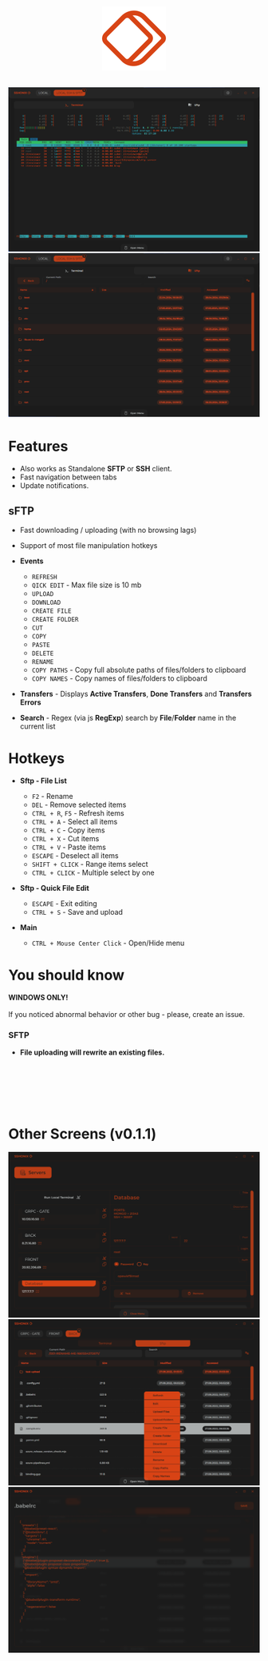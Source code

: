 <p align="center">
  <img  src="./public/LOGO.png" width="128px" height="128px">
</p>
</br>

  <img src="./public/screens/v0.3.0/1.png">
  <img src="./public/screens/v0.3.0/2.png">

# Features

-   Also works as Standalone **SFTP** or **SSH** client.
-   Fast navigation between tabs
-   Update notifications.

## sFTP

-   Fast downloading / uploading (with no browsing lags)
-   Support of most file manipulation hotkeys

-   **Events**
    -   `REFRESH`
    -   `QICK EDIT` - Max file size is 10 mb
    -   `UPLOAD`
    -   `DOWNLOAD`
    -   `CREATE FILE`
    -   `CREATE FOLDER`
    -   `CUT`
    -   `COPY`
    -   `PASTE`
    -   `DELETE`
    -   `RENAME`
    -   `COPY PATHS` - Copy full absolute paths of files/folders to clipboard
    -   `COPY NAMES` - Copy names of files/folders to clipboard
-   **Transfers** - Displays **Active Transfers**, **Done Transfers** and **Transfers Errors**
-   **Search** - Regex (via js **RegExp**) search by **File**/**Folder** name in the current list

# Hotkeys

-   **Sftp - File List**

    -   `F2` - Rename
    -   `DEL` - Remove selected items
    -   `CTRL + R`, `F5` - Refresh items
    -   `CTRL + A` - Select all items
    -   `CTRL + C` - Copy items
    -   `CTRL + X` - Cut items
    -   `CTRL + V` - Paste items
    -   `ESCAPE` - Deselect all items
    -   `SHIFT + CLICK` - Range items select
    -   `CTRL + CLICK` - Multiple select by one

-   **Sftp - Quick File Edit**
    -   `ESCAPE` - Exit editing
    -   `CTRL + S` - Save and upload
-   **Main**
    -   `CTRL + Mouse Center Click` - Open/Hide menu

# You should know

**WINDOWS ONLY!**  
</br>
If you noticed abnormal behavior or other bug - please, create an issue.

### SFTP

-   **File uploading will rewrite an existing files.**

</br>
</br>
</br>
</br>
</br>

# Other Screens (v0.1.1)

  <img src="./public/screens/v0.1.1/2.png">
  <img src="./public/screens/v0.1.1/4.png">
  <img src="./public/screens/v0.1.1/5.png">
